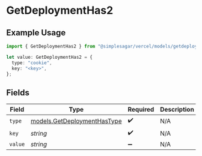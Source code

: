 # GetDeploymentHas2

## Example Usage

```typescript
import { GetDeploymentHas2 } from "@simplesagar/vercel/models/getdeploymentop.js";

let value: GetDeploymentHas2 = {
  type: "cookie",
  key: "<key>",
};
```

## Fields

| Field                                                            | Type                                                             | Required                                                         | Description                                                      |
| ---------------------------------------------------------------- | ---------------------------------------------------------------- | ---------------------------------------------------------------- | ---------------------------------------------------------------- |
| `type`                                                           | [models.GetDeploymentHasType](../models/getdeploymenthastype.md) | :heavy_check_mark:                                               | N/A                                                              |
| `key`                                                            | *string*                                                         | :heavy_check_mark:                                               | N/A                                                              |
| `value`                                                          | *string*                                                         | :heavy_minus_sign:                                               | N/A                                                              |